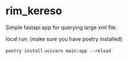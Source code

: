 # rim_kereso
Simple fastapi app for querying large xml file. 

local run: 
(make sure you have poetry installed)

`poetry install`
`uvicorn main:app --reload`
